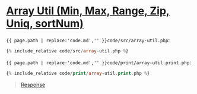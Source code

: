 # [Array Util (Min, Max, Range, Zip, Uniq, sortNum)](code.zip)

`{{ page.path | replace:'code.md','' }}code/src/array-util.php`:

```php
{% include_relative code/src/array-util.php %}
```

`{{ page.path | replace:'code.md','' }}code/print/array-util.print.php`:

```php
{% include_relative code/print/array-util.print.php %}
```

> [Response](response/src/array-util.php)
